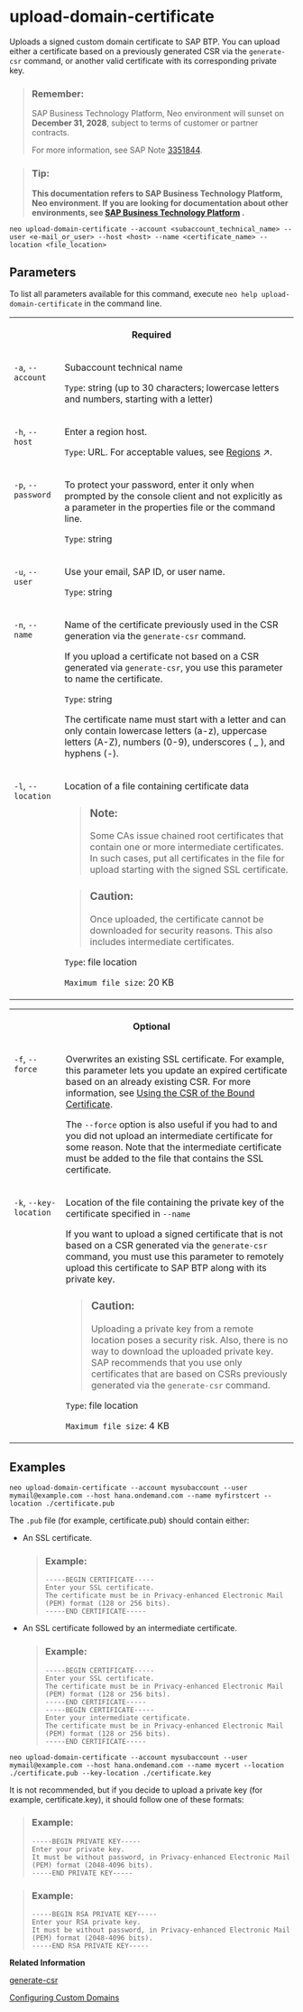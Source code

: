 <!-- loiobb54abf8453b437c848ece7269cbe28f -->

# upload-domain-certificate

Uploads a signed custom domain certificate to SAP BTP. You can upload either a certificate based on a previously generated CSR via the `generate-csr` command, or another valid certificate with its corresponding private key.



> ### Remember:  
> SAP Business Technology Platform, Neo environment will sunset on **December 31, 2028**, subject to terms of customer or partner contracts.
> 
> For more information, see SAP Note [3351844](https://me.sap.com/notes/3351844).

> ### Tip:  
> **This documentation refers to SAP Business Technology Platform, Neo environment. If you are looking for documentation about other environments, see [SAP Business Technology Platform](https://help.sap.com/docs/btp/sap-business-technology-platform/sap-business-technology-platform?version=Cloud) .**



```
neo upload-domain-certificate --account <subaccount_technical_name> --user <e-mail_or_user> --host <host> --name <certificate_name> --location <file_location>
```



## Parameters



To list all parameters available for this command, execute `neo help upload-domain-certificate` in the command line.


<table>
<tr>
<th valign="top" colspan="2">

Required

</th>
</tr>
<tr>
<td valign="top">

`-a`, `--account`

</td>
<td valign="top">

Subaccount technical name

`Type`: string \(up to 30 characters; lowercase letters and numbers, starting with a letter\)

</td>
</tr>
<tr>
<td valign="top">

`-h`, `--host`

</td>
<td valign="top">

Enter a region host.

`Type`: URL. For acceptable values, see [Regions](https://help.sap.com/viewer/65de2977205c403bbc107264b8eccf4b/Cloud/en-US/350356d1dc314d3199dca15bd2ab9b0e.html "You can deploy applications in different regions. Each region represents a geographical location (for example, Europe, US East) where applications, data, or services are hosted.") :arrow_upper_right:.

</td>
</tr>
<tr>
<td valign="top">

`-p`, `--password`

</td>
<td valign="top">

To protect your password, enter it only when prompted by the console client and not explicitly as a parameter in the properties file or the command line.

`Type`: string

</td>
</tr>
<tr>
<td valign="top">

`-u`, `--user`

</td>
<td valign="top">

Use your email, SAP ID, or user name.

`Type`: string

</td>
</tr>
<tr>
<td valign="top">

`-n`, `--name`

</td>
<td valign="top">

Name of the certificate previously used in the CSR generation via the `generate-csr` command.

If you upload a certificate not based on a CSR generated via `generate-csr`, you use this parameter to name the certificate.

`Type`: string

The certificate name must start with a letter and can only contain lowercase letters \(a-z\), uppercase letters \(A-Z\), numbers \(0-9\), underscores \( \_ \), and hyphens \(-\).

</td>
</tr>
<tr>
<td valign="top">

`-l`, `--location`

</td>
<td valign="top">

Location of a file containing certificate data

> ### Note:  
> Some CAs issue chained root certificates that contain one or more intermediate certificates. In such cases, put all certificates in the file for upload starting with the signed SSL certificate.

> ### Caution:  
> Once uploaded, the certificate cannot be downloaded for security reasons. This also includes intermediate certificates.

`Type`: file location

`Maximum file size`: 20 KB

</td>
</tr>
</table>


<table>
<tr>
<th valign="top" colspan="2">

Optional

</th>
</tr>
<tr>
<td valign="top">

`-f`, `--force`

</td>
<td valign="top">

Overwrites an existing SSL certificate. For example, this parameter lets you update an expired certificate based on an already existing CSR. For more information, see [Using the CSR of the Bound Certificate](update-an-expired-certificate-11da7c3.md#loiof16731619a134670ac99915b2049d8d5).

The `--force` option is also useful if you had to and you did not upload an intermediate certificate for some reason. Note that the intermediate certificate must be added to the file that contains the SSL certificate.

</td>
</tr>
<tr>
<td valign="top">

`-k`, `--key-location`

</td>
<td valign="top">

Location of the file containing the private key of the certificate specified in `--name`

If you want to upload a signed certificate that is not based on a CSR generated via the `generate-csr` command, you must use this parameter to remotely upload this certificate to SAP BTP along with its private key.

> ### Caution:  
> Uploading a private key from a remote location poses a security risk. Also, there is no way to download the uploaded private key. SAP recommends that you use only certificates that are based on CSRs previously generated via the `generate-csr` command.

`Type`: file location

`Maximum file size`: 4 KB

</td>
</tr>
</table>



## Examples

```
neo upload-domain-certificate --account mysubaccount --user mymail@example.com --host hana.ondemand.com --name myfirstcert --location ./certificate.pub
```

The `.pub` file \(for example, certificate.pub\) should contain either:

-   An SSL certificate.

    > ### Example:  
    > ```
    > -----BEGIN CERTIFICATE-----
    > Enter your SSL certificate.
    > The certificate must be in Privacy-enhanced Electronic Mail (PEM) format (128 or 256 bits).
    > -----END CERTIFICATE----- 
    > 
    > ```

-   An SSL certificate followed by an intermediate certificate.

    > ### Example:  
    > ```
    > -----BEGIN CERTIFICATE-----
    > Enter your SSL certificate. 
    > The certificate must be in Privacy-enhanced Electronic Mail (PEM) format (128 or 256 bits).
    > -----END CERTIFICATE----- 
    > -----BEGIN CERTIFICATE-----
    > Enter your intermediate certificate.
    > The certificate must be in Privacy-enhanced Electronic Mail (PEM) format (128 or 256 bits).
    > -----END CERTIFICATE----- 
    > ```


```
neo upload-domain-certificate --account mysubaccount --user mymail@example.com --host hana.ondemand.com --name mycert --location ./certificate.pub --key-location ./certificate.key
```

It is not recommended, but if you decide to upload a private key \(for example, certificate.key\), it should follow one of these formats:

> ### Example:  
> ```
> -----BEGIN PRIVATE KEY-----
> Enter your private key.
> It must be without password, in Privacy-enhanced Electronic Mail (PEM) format (2048-4096 bits).
> -----END PRIVATE KEY-----
> ```

> ### Example:  
> ```
> -----BEGIN RSA PRIVATE KEY-----
> Enter your RSA private key.
> It must be without password, in Privacy-enhanced Electronic Mail (PEM) format (2048-4096 bits).
> -----END RSA PRIVATE KEY-----
> ```

**Related Information**  


[generate-csr](generate-csr-f02258d.md "Generates and returns a certificate signing request (CSR).")

[Configuring Custom Domains](configuring-custom-domains-77cf0e6.md#loio77cf0e6cd32e496c9cc8eeac4bedde94 "To make sure that your domain is trusted and all application data is protected, you need to first set up secure SSL communication. The next step will then be to make your application accessible via the custom domain and route traffic to it.")

